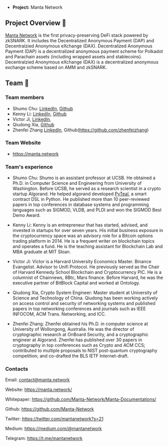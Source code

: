 * **Project:** Manta Network

## Project Overview :page_facing_up: 

[Manta Network](www.manta.network) is the first privacy-preserving DeFi stack powered by zkSNARK. 
It includes the Decentralized Anonymous Payment (DAP) and Decentralzied Anonymous eXchange (DAX). 
Decentralized Anonymous Payment (DAP) is a decentralized anonymous payment scheme for Polkadot and Parachain assets (including wrapped assets and stablecoins). 
Decentralzied Anonymous eXchange (DAX) is a decentralized anonymous exchange scheme based on AMM and zkSNARK.


## Team :busts_in_silhouette:

### Team members
* Shumo Chu: [LinkedIn](https://www.linkedin.com/in/shumo-chu-a1722416/), [Github](https://github.com/stechu)
* Kenny Li: [LinkedIn](https://www.linkedin.com/in/kennymuli/), [Github](https://github.com/kennymuli) 
* Victor Ji, [LinkedIn](https://www.linkedin.com/in/canghai-victor-ji-cpa-37688a5b/), 
* Qiudong Xia, [Github](https://github.com/xialovexia)
* Zhenfei Zhang [LinkedIn](https://www.linkedin.com/in/zhenfeizhang/), Github(https://github.com/zhenfeizhang)

### Team Website	
* https://manta.network


### Team's experience

* Shumo Chu: Shumo is an assistant professor at UCSB. He obtained a Ph.D. in Computer Science and Engineering from University of Washington. Before UCSB, he served as a research scientist in a crypto startup Algorand. He helped algorand developed [PyTeal](https://github.com/algorand/pyteal), a smart contract DSL in Python. He published more than 10 peer-reviewed papers in top conferences in database systems and programming languages such as SIGMOD, VLDB, and PLDI and won the SIGMOD Best Demo Award.

* Kenny Li: Kenny is an entrepreneur that has started, advised, and invested in startups for over seven years. His initial business exposure in the cryptocurrency space was an advisory role for a Bitcoin options trading platform in 2014. He is a frequent writer on blockchain topics and operates a fund. He is the teaching assistant for Blockchain Lab and MBA graduate at MIT Sloan.

* Victor Ji: Victor is a Harvard University Economics Master. Binance Evangelist. Advisor to Unifi Protocol. He previously served as the Chair of Harvard Kennedy School Blockchain and Cryptocurrency PIC. He is a columnist of Chainnews, 8Btc, Mars finance. Before Harvard, he was the executive partner of BitBlock Capital and worked at Ontology.

* Qiudong Xia, Crypto System Engineer: Master student at University of Science and Technology of China. Qiudong has been working actively on access control and security of networking systems and published papers in top networking conferences and journals such as IEEE INFOCOM, ACM Trans. Networking, and ICC.

* Zhenfei Zhang: Zhenfei obtained his Ph.D. in computer science at University of Wollongong, Australia. He was the director of cryptographic research at OnBoard Security, and a cryptographic engineer at Algorand. Zhenfei has published over 30 papers in cryptography in top conferences such as Crypto and ACM CCS; contributed to multiple proposals to NIST post-quantum cryptography competition; and co-drafted the BLS IETF Internet-draft.


### Contacts

Email: contact@manta.network

Website: https://manta.network/

Whitepaper: https://github.com/Manta-Network/Manta-Documentations/

Github: https://github.com/Manta-Network

Twitter: https://twitter.com/mantanetwork?s=21

Medium: https://medium.com/@mantanetwork

Telegram: https://t.me/mantanetwork

